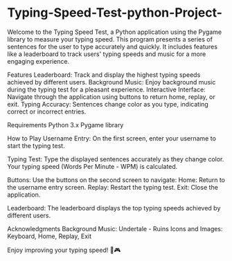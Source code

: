 # Typing-Speed-Test-python-Project-

Welcome to the Typing Speed Test, a Python application using the Pygame library to measure your typing speed. This program presents a series of sentences for the user to type accurately and quickly. It includes features like a leaderboard to track users' typing speeds and music for a more engaging experience.

Features
Leaderboard: Track and display the highest typing speeds achieved by different users.
Background Music: Enjoy background music during the typing test for a pleasant experience.
Interactive Interface: Navigate through the application using buttons to return home, replay, or exit.
Typing Accuracy: Sentences change color as you type, indicating correct or incorrect entries.

Requirements
Python 3.x
Pygame library

How to Play
Username Entry:
On the first screen, enter your username to start the typing test.

Typing Test:
Type the displayed sentences accurately as they change color.
Your typing speed (Words Per Minute - WPM) is calculated.

Buttons:
Use the buttons on the second screen to navigate:
Home: Return to the username entry screen.
Replay: Restart the typing test.
Exit: Close the application.

Leaderboard:
The leaderboard displays the top typing speeds achieved by different users.

Acknowledgments
Background Music: Undertale - Ruins
Icons and Images: Keyboard, Home, Replay, Exit

Enjoy improving your typing speed! 🚀🎮
